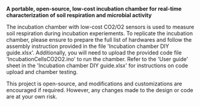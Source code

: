 **A portable, open-source, low-cost incubation chamber for real-time characterization of soil respiration and microbial activity**

The incubation chamber with low-cost CO2/O2 sensors is used to measure soil respiration during incubation experiements.
To replicate the incubation chamber, please ensure to prepare the full list of hardwares and follow the assembly instruction provided in the file 'Incubation chamber DIY guide.xlsx'. Additionally, you will need to upload the provided code file 'IncubationCellsCO2O2.ino' to run the chamber. Refer to the 'User guide' sheet in the 'Incubation chamber DIY guide.xlsx' for instructions on code upload and chamber testing.

This project is open-source, and modifications and customizations are encouraged if required. However, any changes made to the design or code are at your own risk.

